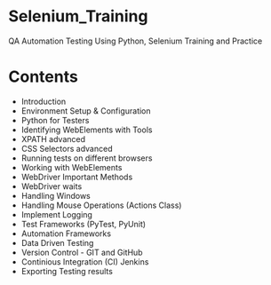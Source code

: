 # Selenium_Training
 QA Automation Testing Using Python, Selenium Training and Practice

# Contents
- Introduction
- Environment Setup & Configuration
- Python for Testers
- Identifying WebElements with Tools
- XPATH advanced
- CSS Selectors advanced
- Running tests on different browsers
- Working with WebElements
- WebDriver Important Methods
- WebDriver waits
- Handling Windows
- Handling Mouse Operations (Actions Class)
- Implement Logging
- Test Frameworks (PyTest, PyUnit)
- Automation Frameworks
- Data Driven Testing
- Version Control - GIT and GitHub
- Continious Integration (CI) Jenkins
- Exporting Testing results 